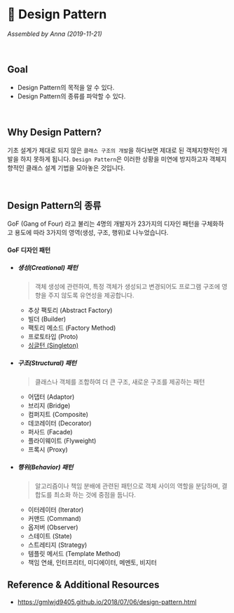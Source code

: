 # 🍐 Design Pattern

*Assembled by Anna (2019-11-21)*

<br/>

## Goal

- Design Pattern의 목적을 알 수 있다.
- Design Pattern의 종류를 파악할 수 있다.

<br/>

## Why Design Pattern? 

기초 설계가 제대로 되지 않은 `클래스 구조의 개발`을 하다보면 제대로 된 객체지향적인 개발을 하지 못하게 됩니다. `Design Pattern`은 이러한 상황을 미연에 방지하고자 객체지향적인 클래스 설계 기법을 모아놓은 것입니다.

<br/>

## Design Pattern의 종류

GoF (Gang of Four) 라고 불리는 4명의 개발자가 23가지의 디자인 패턴을 구체화하고 용도에 따라 3가지의 영역(생성, 구조, 행위)로 나누었습니다.

#### GoF 디자인 패턴

* ##### 생성(Creational) 패턴

  > 객체 생성에 관련하여, 특정 객체가 생성되고 변경되어도 프로그램 구조에 영향을 주지 않도록 유연성을 제공합니다.

  * 추상 팩토리 (Abstract Factory)
  * 빌더 (Builder)
  * 팩토리 메소드 (Factory Method)
  * 프로토타입 (Proto)
  * [싱글턴 (Singleton)](https://github.com/ahlim721/tech-refrigerator/blob/master/Design%20Pattern/Singleton%20Pattern.md)
    

* ##### 구조(Structural) 패턴

  > 클래스나 객체를 조합하여 더 큰 구조, 새로운 구조를 제공하는 패턴

  * 어댑터 (Adaptor)
  * 브리지 (Bridge)
  * 컴퍼지트 (Composite)
  * 데코레이터 (Decorator)
  * 퍼사드 (Facade)
  * 플라이웨이트 (Flyweight)
  * 프록시 (Proxy)
    

* ##### 행위(Behavior) 패턴

  > 알고리즘이나 책임 분배에 관련된 패턴으로 객체 사이의 역할을 분담하며, 결합도를 최소화 하는 것에 중점을 둡니다.

  * 이터레이터 (Iterator)
  * 커맨드 (Command)
  * 옵저버 (Observer)
  * 스테이트 (State)
  * 스트레티지 (Strategy)
  * 템플릿 메서드 (Template Method)
  * 책임 연쇄, 인터프리터, 미디에이터, 메멘토, 비지터



## Reference & Additional Resources

- <https://gmlwjd9405.github.io/2018/07/06/design-pattern.html>



 

